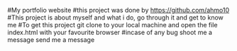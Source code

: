 #My portfolio website
#this project was done by https://github.com/ahmo10
#This project is about myself and what i do, go through it and get to know me 
#To get this project git clone to your local machine and open the file index.html with your favourite browser 
#incase of any bug shoot me a message send me a message
